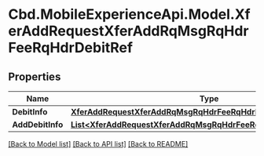# Cbd.MobileExperienceApi.Model.XferAddRequestXferAddRqMsgRqHdrFeeRqHdrDebitRef

## Properties

Name | Type | Description | Notes
------------ | ------------- | ------------- | -------------
**DebitInfo** | [**XferAddRequestXferAddRqMsgRqHdrFeeRqHdrDebitRefDebitInfo**](XferAddRequestXferAddRqMsgRqHdrFeeRqHdrDebitRefDebitInfo.md) |  | [optional] 
**AddDebitInfo** | [**List&lt;XferAddRequestXferAddRqMsgRqHdrFeeRqHdrDebitRefDebitInfo&gt;**](XferAddRequestXferAddRqMsgRqHdrFeeRqHdrDebitRefDebitInfo.md) |  | [optional] 

[[Back to Model list]](../README.md#documentation-for-models) [[Back to API list]](../README.md#documentation-for-api-endpoints) [[Back to README]](../README.md)

